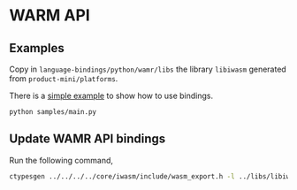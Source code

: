 # WARM API

## Examples

Copy in `language-bindings/python/wamr/libs` the library `libiwasm` generated from `product-mini/platforms`.

There is a [simple example](./samples/main.py) to show how to use bindings.

```
python samples/main.py
```

## Update WAMR API bindings

Run the following command,

```sh
ctypesgen ../../../../core/iwasm/include/wasm_export.h -l ../libs/libiwasm.so -o iwasm.py
```
